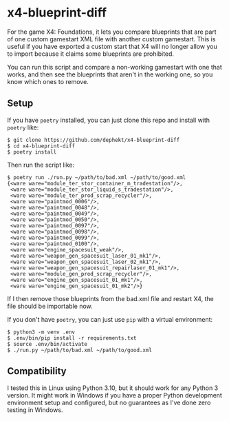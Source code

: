 # x4-blueprint-diff

For the game X4: Foundations, it lets you compare blueprints that are part
of one custom gamestart XML file with another custom gamestart. This is useful
if you have exported a custom start that X4 will no longer allow you to import
because it claims some blueprints are prohibited.

You can run this script and compare a non-working gamestart with one that works,
and then see the blueprints that aren't in the working one, so you know which
ones to remove.

## Setup

If you have `poetry` installed, you can just clone this repo and install with
`poetry` like:

```
$ git clone https://github.com/dephekt/x4-blueprint-diff
$ cd x4-blueprint-diff
$ poetry install
```

Then run the script like:
```
$ poetry run ./run.py ~/path/to/bad.xml ~/path/to/good.xml
{<ware ware="module_ter_stor_container_m_tradestation"/>,
 <ware ware="module_ter_stor_liquid_s_tradestation"/>,
 <ware ware="module_ter_prod_scrap_recycler"/>,
 <ware ware="paintmod_0006"/>,
 <ware ware="paintmod_0048"/>,
 <ware ware="paintmod_0049"/>,
 <ware ware="paintmod_0050"/>,
 <ware ware="paintmod_0097"/>,
 <ware ware="paintmod_0098"/>,
 <ware ware="paintmod_0099"/>,
 <ware ware="paintmod_0100"/>,
 <ware ware="engine_spacesuit_weak"/>,
 <ware ware="weapon_gen_spacesuit_laser_01_mk1"/>,
 <ware ware="weapon_gen_spacesuit_laser_02_mk1"/>,
 <ware ware="weapon_gen_spacesuit_repairlaser_01_mk1"/>,
 <ware ware="module_gen_prod_scrap_recycler"/>,
 <ware ware="engine_gen_spacesuit_01_mk1"/>,
 <ware ware="engine_gen_spacesuit_01_mk2"/>}
```

If I then remove those blueprints from the bad.xml file and restart X4, the
file should be importable now.

If you don't have `poetry`, you can just use `pip` with a virtual environment:

```
$ python3 -m venv .env
$ .env/bin/pip install -r requirements.txt
$ source .env/bin/activate
$ ./run.py ~/path/to/bad.xml ~/path/to/good.xml
```

## Compatibility

I tested this in Linux using Python 3.10, but it should work for any Python 3
version. It might work in Windows if you have a proper Python development
environment setup and configured, but no guarantees as I've done zero testing
in Windows.
